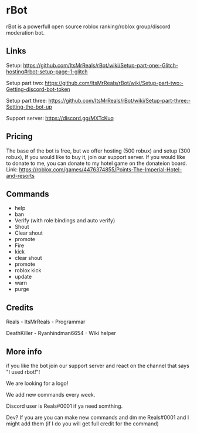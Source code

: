 # rBot

rBot is a powerfull open source roblox ranking/roblox group/discord moderation bot.


## Links

Setup: https://github.com/ItsMrReals/rBot/wiki/Setup-part-one:-Glitch-hosting#rbot-setup-page-1-glitch

Setup part two: https://github.com/ItsMrReals/rBot/wiki/Setup-part-two:-Getting-discord-bot-token

Setup part three: https://github.com/ItsMrReals/rBot/wiki/Setup-part-three:-Setting-the-bot-up

Support server: https://discord.gg/MXTcKuq


## Pricing
The base of the bot is free, but we offer hosting (500 robux) and setup (300 robux), If you would like to buy it, join our support server. If you would like to donate to me, you can donate to my hotel game on the donateion board. Link: https://roblox.com/games/4476374855/Points-The-Imperial-Hotel-and-resorts

## Commands

- help
- ban
- Verify (with role bindings and auto verify)
- Shout
- Clear shout
- promote
- Fire
- kick
- clear shout
- promote
- roblox kick
- update
- warn
- purge


## Credits

Reals - ItsMrReals - Programmar

DeathKiller - Ryanhindman6654 - Wiki helper


## More info

if you like the bot join our support server and react on the channel that says "I used rbot!"!

We are looking for a logo!

We add new commands every week.

Discord user is Reals#0001 if ya need somthing.

Dev? If you are you can make new commands and dm me Reals#0001 and I might add them (if I do you will get full credit for the command)

